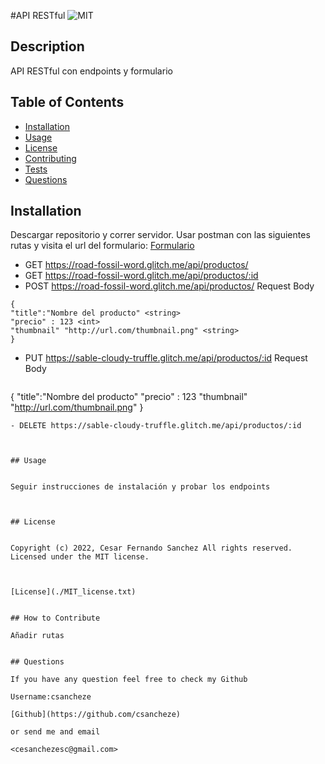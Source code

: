 #API RESTful ![MIT](https://img.shields.io/apm/l/vim-mode?style=plastic)

  ## Description
  
  API RESTful con endpoints y formulario

  
  ## Table of Contents
  
  - [Installation](#installation)
  - [Usage](#usage)
  - [License](#license)
  - [Contributing](#license)
  - [Tests](#license)
  - [Questions](#license)
  
  ## Installation
  
  
Descargar repositorio y correr servidor. Usar postman con las siguientes rutas y  visita el url del formulario:
 [Formulario](https://road-fossil-word.glitch.me/static/index.html)
 - GET https://road-fossil-word.glitch.me/api/productos/
 - GET https://road-fossil-word.glitch.me/api/productos/:id
 - POST https://road-fossil-word.glitch.me/api/productos/
  Request Body
  ```
  {
  "title":"Nombre del producto" <string>
  "precio" : 123 <int>
  "thumbnail" "http://url.com/thumbnail.png" <string>
  }
  ```
 - PUT https://sable-cloudy-truffle.glitch.me/api/productos/:id
   Request Body
   ```
  {
  "title":"Nombre del producto" <string>
  "precio" : 123 <int>
  "thumbnail" "http://url.com/thumbnail.png" <string>
  }
  ```
 - DELETE https://sable-cloudy-truffle.glitch.me/api/productos/:id
 

  
  ## Usage
  
  
Seguir instrucciones de instalación y probar los endpoints

  
  
  ## License
  
  
Copyright (c) 2022, Cesar Fernando Sanchez All rights reserved.
Licensed under the MIT license. 

  
  
[License](./MIT_license.txt)

  
  ## How to Contribute
  
Añadir rutas

  
  ## Questions
  
  If you have any question feel free to check my Github 
  
Username:csancheze
  
[Github](https://github.com/csancheze)

  or send me and email
  
<cesanchezesc@gmail.com>

